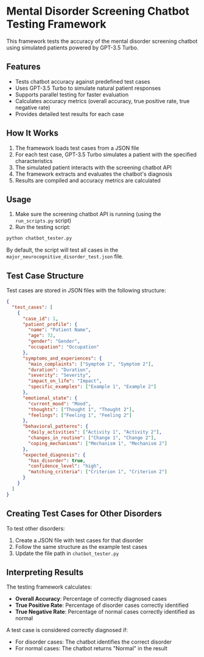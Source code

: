 # Mental Disorder Screening Chatbot Testing Framework

This framework tests the accuracy of the mental disorder screening chatbot using simulated patients powered by GPT-3.5 Turbo.

## Features

- Tests chatbot accuracy against predefined test cases
- Uses GPT-3.5 Turbo to simulate natural patient responses
- Supports parallel testing for faster evaluation
- Calculates accuracy metrics (overall accuracy, true positive rate, true negative rate)
- Provides detailed test results for each case

## How It Works

1. The framework loads test cases from a JSON file
2. For each test case, GPT-3.5 Turbo simulates a patient with the specified characteristics
3. The simulated patient interacts with the screening chatbot API
4. The framework extracts and evaluates the chatbot's diagnosis
5. Results are compiled and accuracy metrics are calculated

## Usage

1. Make sure the screening chatbot API is running (using the `run_scripts.py` script)
2. Run the testing script:

```bash
python chatbot_tester.py
```

By default, the script will test all cases in the `major_neurocognitive_disorder_test.json` file.

## Test Case Structure

Test cases are stored in JSON files with the following structure:

```json
{
  "test_cases": [
    {
      "case_id": 1,
      "patient_profile": {
        "name": "Patient Name",
        "age": 72,
        "gender": "Gender",
        "occupation": "Occupation"
      },
      "symptoms_and_experiences": {
        "main_complaints": ["Symptom 1", "Symptom 2"],
        "duration": "Duration",
        "severity": "Severity",
        "impact_on_life": "Impact",
        "specific_examples": ["Example 1", "Example 2"]
      },
      "emotional_state": {
        "current_mood": "Mood",
        "thoughts": ["Thought 1", "Thought 2"],
        "feelings": ["Feeling 1", "Feeling 2"]
      },
      "behavioral_patterns": {
        "daily_activities": ["Activity 1", "Activity 2"],
        "changes_in_routine": ["Change 1", "Change 2"],
        "coping_mechanisms": ["Mechanism 1", "Mechanism 2"]
      },
      "expected_diagnosis": {
        "has_disorder": true,
        "confidence_level": "high",
        "matching_criteria": ["Criterion 1", "Criterion 2"]
      }
    }
  ]
}
```

## Creating Test Cases for Other Disorders

To test other disorders:

1. Create a JSON file with test cases for that disorder
2. Follow the same structure as the example test cases
3. Update the file path in `chatbot_tester.py`

## Interpreting Results

The testing framework calculates:

- **Overall Accuracy**: Percentage of correctly diagnosed cases
- **True Positive Rate**: Percentage of disorder cases correctly identified
- **True Negative Rate**: Percentage of normal cases correctly identified as normal

A test case is considered correctly diagnosed if:
- For disorder cases: The chatbot identifies the correct disorder
- For normal cases: The chatbot returns "Normal" in the result 
